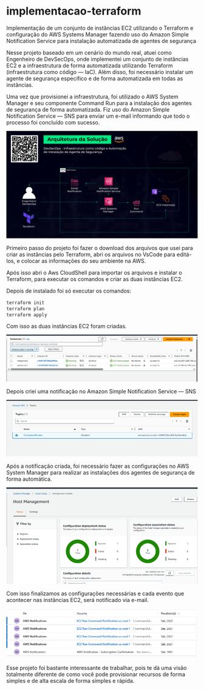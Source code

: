 # implementacao-terraform
Implementação de um conjunto de instâncias EC2 utilizando o Terraform e configuração do AWS Systems Manager fazendo uso do Amazon Simple Notification Service para instalação automatizada de agentes de segurança

Nesse projeto baseado em um cenário do mundo real, atuei como Engenheiro de DevSecOps, onde implementei um conjunto de instâncias EC2 e a infraestrutura de forma automatizada utilizando Terraform (infraestrutura como código — IaC). Além disso, foi necessário instalar um agente de segurança específico e de forma automatizada em todas as instâncias.

Uma vez que provisionei a infraestrutura, foi utilizado o AWS System Manager e seu componente Command Run para a instalação dos agentes de segurança de forma automatizada. Fiz uso do Amazon Simple Notification Service — SNS para enviar um e-mail informando que todo o processo foi concluído com sucesso.

![alt text](PORTFOLIOPROJETO_AWSMODULO5_ARQUITETURA-220624-162245.png)

Primeiro passo do projeto foi fazer o download dos arquivos que usei para criar as instâncias pelo Terraform, abri os arquivos no VsCode para editá-los, e colocar as informações do seu ambiente na AWS.

Após isso abri o Aws CloudShell para importar os arquivos e instalar o Terraform, para executar os comandos e criar as duas instâncias EC2.

Depois de instalado foi só executar os comandos:

```
terraform init
terraform plan
terraform apply
```

Com isso as duas instâncias EC2 foram criadas.

![alt text](https://github.com/DevGiovaniMarques/implementacao-terraform/blob/b601d9c62c6ed2b4039e5fd0f60c7dad63f46a64/2023-07-01%2020_30_18-Instances%20_%20EC2%20Management%20Console%20e%20mais%2015%20p%C3%A1ginas%20-%20Pessoa%201%20%E2%80%94%20Microsoft%E2%80%8B%20Edg.png)

Depois criei uma notificação no Amazon Simple Notification Service — SNS

![alt text](https://github.com/DevGiovaniMarques/implementacao-terraform/blob/b601d9c62c6ed2b4039e5fd0f60c7dad63f46a64/2023-07-01%2020_30_56-Topics%20_%20Amazon%20SNS%20e%20mais%2015%20p%C3%A1ginas%20-%20Pessoa%201%20%E2%80%94%20Microsoft%E2%80%8B%20Edge.png)

Após a notificação criada, foi necessário fazer as configurações no AWS System Manager para realizar as instalações dos agentes de segurança de forma automática.

![alt text](https://github.com/DevGiovaniMarques/implementacao-terraform/blob/b601d9c62c6ed2b4039e5fd0f60c7dad63f46a64/2023-07-01%2020_31_41-AWS%20Systems%20Manager%20-%20QuickSetup%20e%20mais%2015%20p%C3%A1ginas%20-%20Pessoa%201%20%E2%80%94%20Microsoft%E2%80%8B%20Edge.png)

Com isso finalizamos as configurações necessárias e cada evento que acontecer nas instâncias EC2, será notificado via e-mail.

![alt text](https://github.com/DevGiovaniMarques/implementacao-terraform/blob/b601d9c62c6ed2b4039e5fd0f60c7dad63f46a64/2023-07-02%2000_17_37-Email%20%E2%80%93%20Giovani%20Marques%20Garrucho%20%E2%80%93%20Outlook%20e%20mais%2013%20p%C3%A1ginas%20-%20Pessoa%201%20%E2%80%94%20Micros.png)

Esse projeto foi bastante interessante de trabalhar, pois te dá uma visão totalmente diferente de como você pode provisionar recursos de forma simples e de alta escala de forma simples e rápida.



